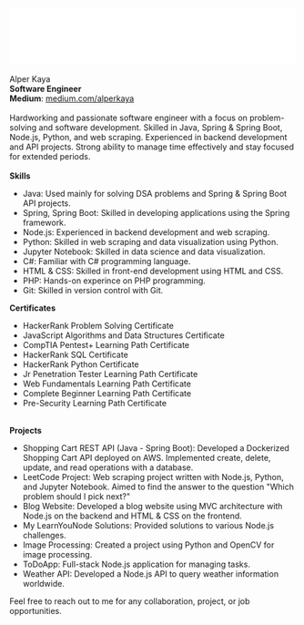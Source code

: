 <img height="100px" src="https://github.com/alperkaya0/alperkaya0/blob/main/svgtest.svg" alt="ğ">

Alper Kaya <br>
**Software Engineer** <br>
**Medium**: <a href="https://medium.com/@competeorbeforgotten">medium.com/alperkaya</a> <br>
<br>
Hardworking and passionate software engineer with a focus on problem-solving and software development. Skilled in Java, Spring & Spring Boot, Node.js, Python, and web scraping. Experienced in backend development and API projects. Strong ability to manage time effectively and stay focused for extended periods.
<br><br>
**Skills**
- Java: Used mainly for solving DSA problems and Spring & Spring Boot API projects.
- Spring, Spring Boot: Skilled in developing applications using the Spring framework.
- Node.js: Experienced in backend development and web scraping.
- Python: Skilled in web scraping and data visualization using Python.
- Jupyter Notebook: Skilled in data science and data visualization.
- C#: Familiar with C# programming language.
- HTML & CSS: Skilled in front-end development using HTML and CSS.
- PHP: Hands-on experince on PHP programming.
- Git: Skilled in version control with Git. 

**Certificates**
- HackerRank Problem Solving Certificate
- JavaScript Algorithms and Data Structures Certificate
- CompTIA Pentest+ Learning Path Certificate
- HackerRank SQL Certificate
- HackerRank Python Certificate
- Jr Penetration Tester Learning Path Certificate
- Web Fundamentals Learning Path Certificate
- Complete Beginner Learning Path Certificate
- Pre-Security Learning Path Certificate <br><br>

**Projects**
- Shopping Cart REST API (Java - Spring Boot): Developed a Dockerized Shopping Cart API deployed on AWS. Implemented create, delete, update, and read operations with a database.
- LeetCode Project: Web scraping project written with Node.js, Python, and Jupyter Notebook. Aimed to find the answer to the question "Which problem should I pick next?"
- Blog Website: Developed a blog website using MVC architecture with Node.js on the backend and HTML & CSS on the frontend.
- My LearnYouNode Solutions: Provided solutions to various Node.js challenges.
- Image Processing: Created a project using Python and OpenCV for image processing.
- ToDoApp: Full-stack Node.js application for managing tasks.
- Weather API: Developed a Node.js API to query weather information worldwide. <br>

Feel free to reach out to me for any collaboration, project, or job opportunities.






<!--
**alperkaya0/alperkaya0** is a ✨ _special_ ✨ repository because its `README.md` (this file) appears on your GitHub profile.

Here are some ideas to get you started:

- 🔭 I’m currently working on ...
- 🌱 I’m currently learning ...
- 👯 I’m looking to collaborate on ...
- 🤔 I’m looking for help with ...
- 💬 Ask me about ...
- 📫 How to reach me: ...
- 😄 Pronouns: ...
- ⚡ Fun fact: ...
-->
